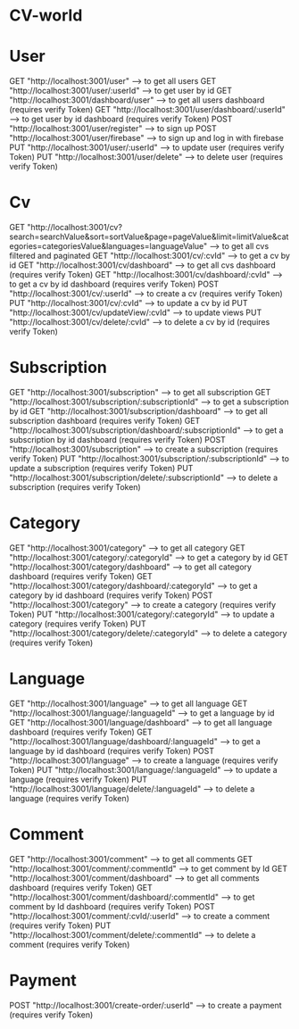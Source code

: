 # CV-world

# User
GET  "http://localhost:3001/user" --> to get all users 
GET  "http://localhost:3001/user/:userId" --> to get user by id
GET  "http://localhost:3001/dashboard/user" --> to get all users dashboard (requires verify Token)
GET  "http://localhost:3001/user/dashboard/:userId" --> to get user by id dashboard (requires verify Token)
POST "http://localhost:3001/user/register" --> to sign up
POST "http://localhost:3001/user/firebase" --> to sign up and log in with firebase
PUT "http://localhost:3001/user/:userId" --> to update user (requires verify Token)
PUT "http://localhost:3001/user/delete" --> to delete user (requires verify Token)

# Cv
GET "http://localhost:3001/cv?search=searchValue&sort=sortValue&page=pageValue&limit=limitValue&categories=categoriesValue&languages=languageValue" --> to get all cvs filtered and paginated
GET "http://localhost:3001/cv/:cvId" --> to get a cv by id
GET "http://localhost:3001/cv/dashboard" --> to get all cvs dashboard (requires verify Token)
GET "http://localhost:3001/cv/dashboard/:cvId" --> to get a cv by id dashboard (requires verify Token)
POST "http://localhost:3001/cv/:userId" --> to create a cv (requires verify Token)
PUT "http://localhost:3001/cv/:cvId" --> to update a cv by id
PUT "http://localhost:3001/cv/updateView/:cvId" --> to update views 
PUT "http://localhost:3001/cv/delete/:cvId" --> to delete a cv by id (requires verify Token)

# Subscription
GET "http://localhost:3001/subscription" --> to get all subscription
GET "http://localhost:3001/subscription/:subscriptionId" --> to get a subscription by id
GET "http://localhost:3001/subscription/dashboard" --> to get all subscription dashboard (requires verify Token)
GET "http://localhost:3001/subscription/dashboard/:subscriptionId" --> to get a subscription by id dashboard (requires verify Token)
POST "http://localhost:3001/subscription" --> to create a subscription (requires verify Token)
PUT "http://localhost:3001/subscription/:subscriptionId" --> to update a subscription (requires verify Token)
PUT "http://localhost:3001/subscription/delete/:subscriptionId" --> to delete a subscription (requires verify Token)


# Category
GET "http://localhost:3001/category" --> to get all category
GET "http://localhost:3001/category/:categoryId" --> to get a category by id
GET "http://localhost:3001/category/dashboard" --> to get all category dashboard (requires verify Token)
GET "http://localhost:3001/category/dashboard/:categoryId" --> to get a category by id dashboard (requires verify Token)
POST "http://localhost:3001/category" --> to create a category (requires verify Token)
PUT "http://localhost:3001/category/:categoryId" --> to update a category (requires verify Token)
PUT "http://localhost:3001/category/delete/:categoryId" --> to delete a category (requires verify Token)

# Language
GET "http://localhost:3001/language" --> to get all language 
GET "http://localhost:3001/language/:languageId" --> to get a language by id
GET "http://localhost:3001/language/dashboard" --> to get all language dashboard (requires verify Token)
GET "http://localhost:3001/language/dashboard/:languageId" --> to get a language by id dashboard (requires verify Token)
POST "http://localhost:3001/language" --> to create a language (requires verify Token)
PUT "http://localhost:3001/language/:languageId" --> to update a language (requires verify Token)
PUT "http://localhost:3001/language/delete/:languageId" --> to delete a language (requires verify Token)

# Comment
GET "http://localhost:3001/comment" --> to get all comments
GET "http://localhost:3001/comment/:commentId" --> to get comment by Id
GET "http://localhost:3001/comment/dashboard" --> to get all comments dashboard (requires verify Token)
GET "http://localhost:3001/comment/dashboard/:commentId" --> to get comment by Id dashboard (requires verify Token)
POST "http://localhost:3001/comment/:cvId/:userId" --> to create a comment (requires verify Token)
PUT "http://localhost:3001/comment/delete/:commentId" --> to delete a comment (requires verify Token)

# Payment
POST "http://localhost:3001/create-order/:userId" --> to create a payment (requires verify Token)



